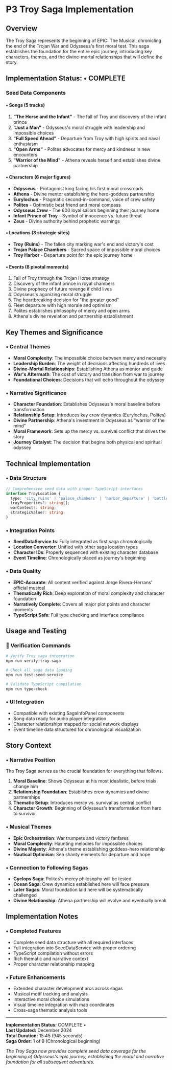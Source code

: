 # P3 Troy Saga Implementation

## Overview

The Troy Saga represents the beginning of EPIC: The Musical, chronicling the end of the Trojan War and Odysseus's first moral test. This saga establishes the foundation for the entire epic journey, introducing key characters, themes, and the divine-mortal relationships that will define the story.

## Implementation Status: • COMPLETE

### Seed Data Components

#### • Songs (5 tracks)
1. **"The Horse and the Infant"** - The fall of Troy and discovery of the infant prince
2. **"Just a Man"** - Odysseus's moral struggle with leadership and impossible choices
3. **"Full Speed Ahead"** - Departure from Troy with high spirits and naval enthusiasm
4. **"Open Arms"** - Polites advocates for mercy and kindness in new encounters
5. **"Warrior of the Mind"** - Athena reveals herself and establishes divine partnership

#### • Characters (6 major figures)
- **Odysseus** - Protagonist king facing his first moral crossroads
- **Athena** - Divine mentor establishing the hero-goddess partnership
- **Eurylochus** - Pragmatic second-in-command, voice of crew safety
- **Polites** - Optimistic best friend and moral compass
- **Odysseus Crew** - The 600 loyal sailors beginning their journey home
- **Infant Prince of Troy** - Symbol of innocence vs. future threat
- **Zeus** - Divine authority behind prophetic warnings

#### • Locations (3 strategic sites)
- **Troy (Ruins)** - The fallen city marking war's end and victory's cost
- **Trojan Palace Chambers** - Sacred space of impossible moral choices
- **Troy Harbor** - Departure point for the epic journey home

#### • Events (8 pivotal moments)
1. Fall of Troy through the Trojan Horse strategy
2. Discovery of the infant prince in royal chambers
3. Divine prophecy of future revenge if child lives
4. Odysseus's agonizing moral struggle
5. The heartbreaking decision for "the greater good"
6. Fleet departure with high morale and optimism
7. Polites establishes philosophy of mercy and open arms
8. Athena's divine revelation and partnership establishment

## Key Themes and Significance

### • Central Themes
- **Moral Complexity**: The impossible choice between mercy and necessity
- **Leadership Burden**: The weight of decisions affecting hundreds of lives
- **Divine-Mortal Relationships**: Establishing Athena as mentor and guide
- **War's Aftermath**: The cost of victory and transition from war to journey
- **Foundational Choices**: Decisions that will echo throughout the odyssey

### • Narrative Significance
- **Character Foundation**: Establishes Odysseus's moral baseline before transformation
- **Relationship Setup**: Introduces key crew dynamics (Eurylochus, Polites)
- **Divine Partnership**: Athena's investment in Odysseus as "warrior of the mind"
- **Moral Framework**: Sets up the mercy vs. survival conflict that drives the story
- **Journey Catalyst**: The decision that begins both physical and spiritual odyssey

## Technical Implementation

### • Data Structure
```typescript
// Comprehensive seed data with proper TypeScript interfaces
interface TroyLocation {
  type: 'city_ruins' | 'palace_chambers' | 'harbor_departure' | 'battlefield' | 'divine_realm';
  troyProperties?: string[];
  warContext?: string;
  strategicValue?: string;
}
```

### • Integration Points
- **SeedDataService.ts**: Fully integrated as first saga chronologically
- **Location Converter**: Unified with other saga location types
- **Character IDs**: Properly sequenced with existing character database
- **Event Timeline**: Chronologically placed as journey's beginning

### • Data Quality
- **EPIC-Accurate**: All content verified against Jorge Rivera-Herrans' official musical
- **Thematically Rich**: Deep exploration of moral complexity and character foundation
- **Narratively Complete**: Covers all major plot points and character moments
- **TypeScript Safe**: Full type checking and interface compliance

## Usage and Testing

### 🧪 Verification Commands
```bash
# Verify Troy saga integration
npm run verify-troy-saga

# Check all saga data loading
npm run test-seed-service

# Validate TypeScript compilation
npm run type-check
```

### • UI Integration
- Compatible with existing SagaInfoPanel components
- Song data ready for audio player integration
- Character relationships mapped for social network displays
- Event timeline data structured for chronological visualization

## Story Context

### • Narrative Position
The Troy Saga serves as the crucial foundation for everything that follows:

1. **Moral Baseline**: Shows Odysseus at his most idealistic, before trials change him
2. **Relationship Foundation**: Establishes crew dynamics and divine partnerships
3. **Thematic Setup**: Introduces mercy vs. survival as central conflict
4. **Character Growth**: Beginning of Odysseus's transformation from hero to survivor

### • Musical Themes
- **Epic Orchestration**: War trumpets and victory fanfares
- **Moral Complexity**: Haunting melodies for impossible choices
- **Divine Majesty**: Athena's theme establishing goddess-hero relationship
- **Nautical Optimism**: Sea shanty elements for departure and hope

### • Connection to Following Sagas
- **Cyclops Saga**: Polites's mercy philosophy will be tested
- **Ocean Saga**: Crew dynamics established here will face pressure
- **Later Sagas**: Moral foundation laid here will be systematically challenged
- **Divine Relationship**: Athena partnership will evolve and eventually break

## Implementation Notes

### • Completed Features
- Complete seed data structure with all required interfaces
- Full integration into SeedDataService with proper ordering
- TypeScript compilation without errors
- Rich thematic and narrative context
- Proper character relationship mapping

### • Future Enhancements
- Extended character development arcs across sagas
- Musical motif tracking and analysis
- Interactive moral choice simulations
- Visual timeline integration with map coordinates
- Cross-saga thematic analysis tools

---

**Implementation Status:** COMPLETE •  
**Last Updated:** December 2024  
**Total Duration:** 15:45 (945 seconds)  
**Saga Order:** 1 of 9 (Chronological beginning)

*The Troy Saga now provides complete seed data coverage for the beginning of Odysseus's epic journey, establishing the moral and narrative foundation for all subsequent adventures.*
